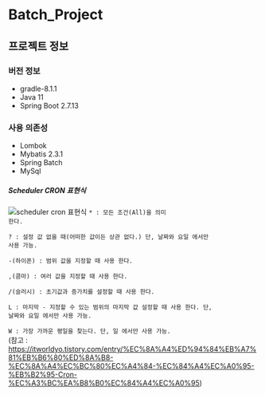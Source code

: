 # Batch_Project

## 프로젝트 정보
### 버전 정보
* gradle-8.1.1
* Java 11
* Spring Boot 2.7.13

### 사용 의존성
* Lombok
* Mybatis 2.3.1
* Spring Batch
* MySql

##### Scheduler CRON 표현식
![scheduler cron 표현식](https://github.com/B-joon/Batch_Project/assets/75296934/d37ca474-ddf2-433b-a5c1-190f08b26ef8)
<code>* : 모든 조건(All)을 의미 한다.  
? : 설정 값 없을 때(어떠한 값이든 상관 없다.) 단, 날짜와 요일 에서만 사용 가능.  
-(하이픈) : 범위 값을 지정할 때 사용 한다.  
,(콤마) : 여러 값을 지정할 때 사용 한다.  
/(슬러시) : 초기값과 증가치를 설정할 때 사용 한다.  
L : 마지막 - 지정할 수 있는 범위의 마지막 값 설정할 때 사용 한다. 단, 날짜와 요일 에서만 사용 가능.  
W : 가장 가까운 평일을 찾는다. 단, 일 에서만 사용 가능.</code>  
(참고 : https://itworldyo.tistory.com/entry/%EC%8A%A4%ED%94%84%EB%A7%81%EB%B6%80%ED%8A%B8-%EC%8A%A4%EC%BC%80%EC%A4%84-%EC%84%A4%EC%A0%95-%EB%B2%95-Cron-%EC%A3%BC%EA%B8%B0%EC%84%A4%EC%A0%95)
